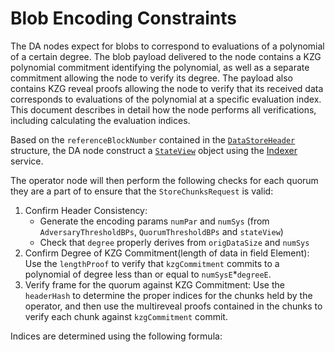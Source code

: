 
# Blob Encoding Constraints

The DA nodes expect for blobs to correspond to evaluations of a polynomial of a certain degree. The blob payload delivered to the node contains a KZG polynomial commitment identifying the polynomial, as well as a separate commitment allowing the node to verify its degree. The payload also contains KZG reveal proofs allowing the node to verify that its received data corresponds to evaluations of the polynomial at a specific evaluation index. This document describes in detail how the node performs all verifications, including calculating the evaluation indices.

Based on the `referenceBlockNumber` contained in the [`DataStoreHeader`](./types/node-types.md#datastoreheader) structure, the DA node construct a [`StateView`](./types/node-types.md#stateview) object using the [Indexer](./node.md#indexer) service.

The operator node will then perform the following checks for each quorum they are a part of to ensure that the `StoreChunksRequest` is valid: 
1. Confirm Header Consistency: 
    - Generate the encoding params `numPar` and `numSys` (from `AdversaryThresholdBPs`, `QuorumThresholdBPs` and `stateView`)
    - Check that `degree` properly derives from `origDataSize` and `numSys`
2. Confirm Degree of KZG Commitment(length of data in field Element): Use the `lengthProof` to verify that `kzgCommitment` commits to a polynomial of degree less than or equal to `numSysE`*`degreeE`.
3. Verify frame for the quorum against KZG Commitment: Use the `headerHash` to determine the proper indices for the chunks held by the operator, and then use the multireveal proofs contained in the chunks to verify each chunk against `kzgCommitment` commit.

Indices are determined using the following formula:

